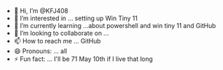 - 👋 Hi, I’m @KFJ408
- 👀 I’m interested in ... setting up Win Tiny 11
- 🌱 I’m currently learning ...about powershell and win tiny 11 and GitHub
- 💞️ I’m looking to collaborate on ...
- 📫 How to reach me ... GitHub
- 😄 Pronouns: ... all 
- ⚡ Fun fact: ... I'll be 71 May 10th if I live that long

<!---
KFJ408/KFJ408 is a ✨ special ✨ repository because its `README.md` (this file) appears on your GitHub profile.
You can click the Preview link to take a look at your changes.
--->

